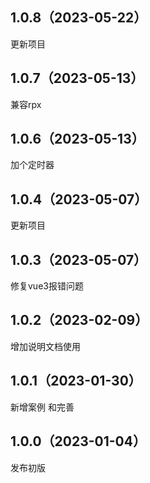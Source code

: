 ## 1.0.8（2023-05-22）
更新项目
## 1.0.7（2023-05-13）
兼容rpx
## 1.0.6（2023-05-13）
加个定时器
## 1.0.4（2023-05-07）
更新项目
## 1.0.3（2023-05-07）
修复vue3报错问题
## 1.0.2（2023-02-09）
增加说明文档使用
## 1.0.1（2023-01-30）
新增案例 和完善
## 1.0.0（2023-01-04）
发布初版
